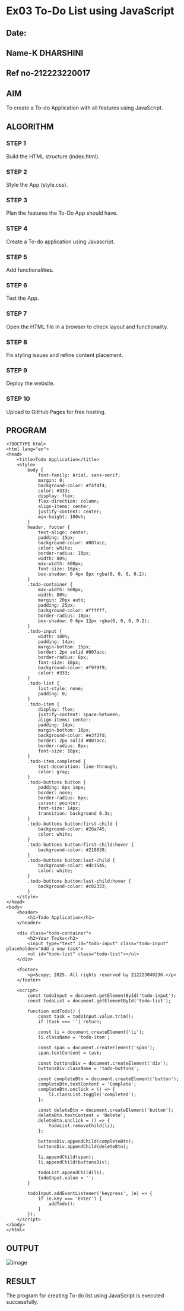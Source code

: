 # Ex03 To-Do List using JavaScript
## Date:
## Name-K DHARSHINI
## Ref no-212223220017
## AIM
To create a To-do Application with all features using JavaScript.

## ALGORITHM
### STEP 1
Build the HTML structure (index.html).

### STEP 2
Style the App (style.css).

### STEP 3
Plan the features the To-Do App should have.

### STEP 4
Create a To-do application using Javascript.

### STEP 5
Add functionalities.

### STEP 6
Test the App.

### STEP 7
Open the HTML file in a browser to check layout and functionality.

### STEP 8
Fix styling issues and refine content placement.

### STEP 9
Deploy the website.

### STEP 10
Upload to GitHub Pages for free hosting.

## PROGRAM
```
<!DOCTYPE html>
<html lang="en">
<head>
    <title>Todo Application</title>
    <style>
        body {
            font-family: Arial, sans-serif;
            margin: 0;
            background-color: #f4f4f4;
            color: #333;
            display: flex;
            flex-direction: column;
            align-items: center;
            justify-content: center;
            min-height: 100vh;
        }
        header, footer {
            text-align: center;
            padding: 15px;
            background-color: #007acc;
            color: white;
            border-radius: 10px;
            width: 80%;
            max-width: 600px;
            font-size: 16px;
            box-shadow: 0 4px 8px rgba(0, 0, 0, 0.2);
        }
        .todo-container {
            max-width: 600px;
            width: 80%;
            margin: 20px auto;
            padding: 25px;
            background-color: #ffffff;
            border-radius: 10px;
            box-shadow: 0 6px 12px rgba(0, 0, 0, 0.2);
        }
        .todo-input {
            width: 100%;
            padding: 14px;
            margin-bottom: 15px;
            border: 2px solid #007acc;
            border-radius: 6px;
            font-size: 18px;
            background-color: #f9f9f9;
            color: #333;
        }
        .todo-list {
            list-style: none;
            padding: 0;
        }
        .todo-item {
            display: flex;
            justify-content: space-between;
            align-items: center;
            padding: 14px;
            margin-bottom: 10px;
            background-color: #e3f2fd;
            border: 2px solid #007acc;
            border-radius: 8px;
            font-size: 18px;
        }
        .todo-item.completed {
            text-decoration: line-through;
            color: gray;
        }
        .todo-buttons button {
            padding: 8px 14px;
            border: none;
            border-radius: 6px;
            cursor: pointer;
            font-size: 14px;
            transition: background 0.3s;
        }
        .todo-buttons button:first-child {
            background-color: #28a745;
            color: white;
        }
        .todo-buttons button:first-child:hover {
            background-color: #218838;
        }
        .todo-buttons button:last-child {
            background-color: #dc3545;
            color: white;
        }
        .todo-buttons button:last-child:hover {
            background-color: #c82333;
        }
    </style>
</head>
<body>
    <header>
        <h1>Todo Application</h1>
    </header>

    <div class="todo-container">
        <h2>Your Tasks</h2>
        <input type="text" id="todo-input" class="todo-input" placeholder="Add a new task">
        <ul id="todo-list" class="todo-list"></ul>
    </div>

    <footer>
        <p>&copy; 2025. All rights reserved by 212223040236.</p>
    </footer>

    <script>
        const todoInput = document.getElementById('todo-input');
        const todoList = document.getElementById('todo-list');

        function addTodo() {
            const task = todoInput.value.trim();
            if (task === '') return;

            const li = document.createElement('li');
            li.className = 'todo-item';

            const span = document.createElement('span');
            span.textContent = task;

            const buttonsDiv = document.createElement('div');
            buttonsDiv.className = 'todo-buttons';

            const completeBtn = document.createElement('button');
            completeBtn.textContent = 'Complete';
            completeBtn.onclick = () => {
                li.classList.toggle('completed');
            };

            const deleteBtn = document.createElement('button');
            deleteBtn.textContent = 'Delete';
            deleteBtn.onclick = () => {
                todoList.removeChild(li);
            };

            buttonsDiv.appendChild(completeBtn);
            buttonsDiv.appendChild(deleteBtn);

            li.appendChild(span);
            li.appendChild(buttonsDiv);

            todoList.appendChild(li);
            todoInput.value = '';
        }

        todoInput.addEventListener('keypress', (e) => {
            if (e.key === 'Enter') {
                addTodo();
            }
        });
    </script>
</body>
</html>

```

## OUTPUT
![image](https://github.com/user-attachments/assets/3d069722-eba7-46e5-8053-df215e510ed5)


## RESULT
The program for creating To-do list using JavaScript is executed successfully.
